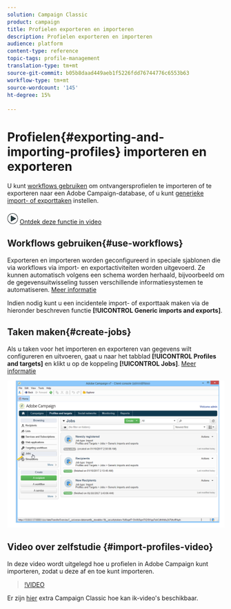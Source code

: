 ```yaml
---
solution: Campaign Classic
product: campaign
title: Profielen exporteren en importeren
description: Profielen exporteren en importeren
audience: platform
content-type: reference
topic-tags: profile-management
translation-type: tm+mt
source-git-commit: b05b8daad449aeb1f5226fdd76744776c6553b63
workflow-type: tm+mt
source-wordcount: '145'
ht-degree: 15%

---
```



# Profielen{#exporting-and-importing-profiles} importeren en exporteren

U kunt [workflows gebruiken](#use-workflows) om ontvangersprofielen te importeren of te exporteren naar een Adobe Campaign-database, of u kunt [generieke import- of exporttaken](#create-jobs) instellen.

![](assets/do-not-localize/how-to-video.png) [Ontdek deze functie in video](#import-profiles-video)

## Workflows gebruiken{#use-workflows}

Exporteren en importeren worden geconfigureerd in speciale sjablonen die via workflows via import- en exportactiviteiten worden uitgevoerd. Ze kunnen automatisch volgens een schema worden herhaald, bijvoorbeeld om de gegevensuitwisseling tussen verschillende informatiesystemen te automatiseren. [Meer informatie](../../platform/using/import-export-workflows.md#best-practices-when-importing-data)

Indien nodig kunt u een incidentele import- of exporttaak maken via de hieronder beschreven functie **[!UICONTROL Generic imports and exports]**.

## Taken maken{#create-jobs}

Als u taken voor het importeren en exporteren van gegevens wilt configureren en uitvoeren, gaat u naar het tabblad **[!UICONTROL Profiles and targets]** en klikt u op de koppeling **[!UICONTROL Jobs]**. [Meer informatie](../../platform/using/about-generic-imports-exports.md)

![](assets/s_ncs_user_interface_import_link.png)


## Video over zelfstudie {#import-profiles-video}

In deze video wordt uitgelegd hoe u profielen in Adobe Campaign kunt importeren, zodat u deze af en toe kunt importeren.

>[!VIDEO](https://video.tv.adobe.com/v/25608?quality=12)

Er zijn [hier](https://experienceleague.adobe.com/docs/campaign-classic-learn/tutorials/overview.html?lang=nl) extra Campaign Classic hoe kan ik-video&#39;s beschikbaar.